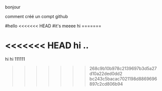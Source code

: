 bonjour
<DOCTYPE html>
<html>
  <head> 
    <title>git and github</title>
  </head>
 <body>
<p>comment créé un compt github</p>
 </body>
</html>
#hello 
<<<<<<< HEAD
#it's meeee
hi
=======

<<<<<<< HEAD
hi ..
=======
hi hi
111111
>>>>>>> 268c9b10b978c2139697b3d5a27d10a22ded0dd2
>>>>>>> bc243c5bacac7021198d8869696897c2cd806b94
